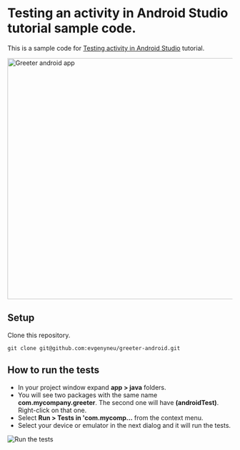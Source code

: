 # Testing an activity in Android Studio tutorial sample code.

This is a sample code for [Testing activity in Android Studio](http://evgenii.com/blog/testing-activity-in-android-studio-tutorial-part-1/) tutorial.

<img src='https://raw.githubusercontent.com/evgenyneu/greeter-android/master/graphics/0100_finished_app_screen.png' alt='Greeter android app' width='540'>

## Setup

Clone this repository.

```
git clone git@github.com:evgenyneu/greeter-android.git
```

## How to run the tests

* In your project window expand **app > java** folders.
* You will see two packages with the same name **com.mycompany.greeter**. The second one will have **(androidTest)**. Right-click on that one.
* Select **Run > Tests in 'com.mycomp...** from the context menu.
* Select your device or emulator in the next dialog and it will run the tests.

<img src='https://raw.githubusercontent.com/evgenyneu/greeter-android/master/graphics/0200_create_test_configuration_in_android_studio.png' alt='Run the tests'>

